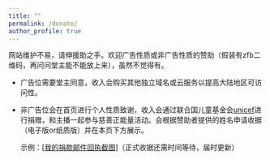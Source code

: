 ```yaml
---
title: ""
permalink: /donate/
author_profile: true
---
```


网站维护不易，请伸援助之手。欢迎广告性质或非广告性质的赞助（假装有zfb二维码，再问问堂主能不能放上来），虽然不觉得有。

- 广告位需要堂主同意，收入会购买其他独立域名或云服务以提高大陆地区可访问性。
- 非广告位会在首页进行个人性质致谢，收入会通过联合国儿童基金会[unicef](https://www.unicef.org/)进行捐赠，和主播一起参与慈善正能量活动。会根据赞助者提供的姓名申请收据（电子版or纸质版）并在本页下方展示。
  
  示例：[[我的捐款邮件回执截图]](/images/donate.png)（正式收据还需时间等待，届时更新）

